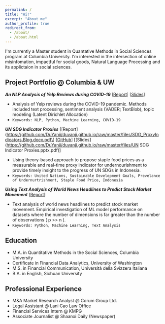 ```yaml
---
permalink: /
title: "Hi!"
excerpt: "About me"
author_profile: true
redirect_from: 
  - /about/
  - /about.html
---
```




I'm currently a Master student in Quantative Methods in Social Sciences program at Columbia University. I'm interested in the intersection of online misinfomation, impactful for social goods, Natural Language Processing and its applictaion in social sciences. 

## Project Portfolio @ Columbia & UW

***An NLP Analysis of Yelp Reviews during COVID-19*** \[[Report](https://github.com/DuYanji/duyanji.github.io/raw/master/files/GR5067_Group1_FinalReport.pdf)\] \[[Slides](https://github.com/DuYanji/duyanji.github.io/raw/master/files/GR5067_Group15_FinalSlides.pdf)\] 
* Analysis of Yelp reviews during the COVID-19 pandemic. Methods included text processing, sentiment analysis (VADER; TextBlob), topic modeling (Latent Dirichlet Allocation)
* `Keywords: NLP, Python, Machine Learning, COVID-19`

***UN SDG Indicator Proxies*** \[[Report](https://github.com/DuYanji/duyanji.github.io/raw/master/files/SDG_ProxyIndicators.Blog.docx.pdf\] \[[GitHub](https://github.com/geoffreyli/reddit-cmv)\] \[[Slides](https://github.com/DuYanji/duyanji.github.io/raw/master/files/UN SDG Indicator Proxies.pptx.pdf)\] 
* Using theory-based approach to propose staple food prices as a measurable and real-time proxy indicator for undernourishment to  provide timely insight to the progress of UN SDGs in Indonesia.
* `Keywords: United Nations, Sustainable Development Goals, Prevelance of Undernurtrishment, Staple Food Price, Indonesia`

***Using Text Analysis of World News Headlines to Predict Stock Market Movement*** \[[Report](https://github.com/DuYanji/duyanji.github.io/raw/master/files/daily-news-stock-market-prediction.pdf)\] 
* Text analysis of world news headlines to predict stock market movement. Empirical investigation of ML model performance on datasets where the number of dimensions is far greater than the number of observations ( p >> n ). 
* `Keywords: Python, Machine Learning, Text Analysis`


## Education
* M.A. in Quantitative Methods in the Social Sciences, Columbia University
* Certificate in Financial Data Analytics, University of Washington
* M.S. in Financial Communication, Università della Svizzera Italiana 
* B.A. in English, Sichuan University


## Professional Experience
* M&A Market Research Analyst @ Corum Group Ltd. 
* Legal Assistant @ Lani Cao Law Office
* Financial Services Intern @ KMPG
* Associate Journalist @ Shaanxi Daily (Newspaper)




